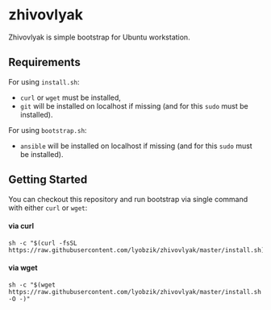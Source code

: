 # zhivovlyak

Zhivovlyak is simple bootstrap for Ubuntu workstation.

## Requirements

For using `install.sh`:
* `curl` or `wget` must be installed,
* `git` will be installed on localhost if missing (and for this `sudo` must be installed).

For using `bootstrap.sh`:
* `ansible` will be installed on localhost if missing (and for this `sudo` must be installed).

## Getting Started

You can checkout this repository and run bootstrap via single command with either `curl` or `wget`:

#### via curl

```shell
sh -c "$(curl -fsSL https://raw.githubusercontent.com/lyobzik/zhivovlyak/master/install.sh)"
```

#### via wget

```shell
sh -c "$(wget https://raw.githubusercontent.com/lyobzik/zhivovlyak/master/install.sh -O -)"
```